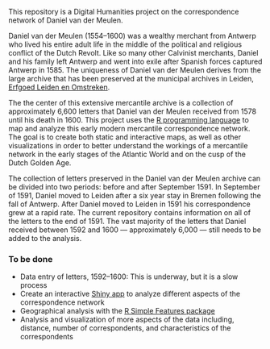 This repository is a Digital Humanities project on the correspondence network of Daniel van der Meulen.

Daniel van der Meulen (1554–1600) was a wealthy merchant from Antwerp who lived his entire adult life in the middle of the political and religious conflict of the Dutch Revolt. Like so many other Calvinist merchants, Daniel and his family left Antwerp and went into exile after Spanish forces captured Antwerp in 1585. The uniqueness of Daniel van der Meulen derives from the large archive that has been preserved at the municipal archives in Leiden, [Erfgoed Leiden en Omstreken](https://www.erfgoedleiden.nl).

The the center of this extensive mercantile archive is a collection of approximately 6,600 letters that Daniel van der Meulen received from 1578 until his death in 1600. This project uses the [R programming language](https://www.r-project.org) to map and analyze this early modern mercantile correspondence network. The goal is to create both static and interactive maps, as well as other visualizations in order to better understand the workings of a mercantile network in the early stages of the Atlantic World and on the cusp of the Dutch Golden Age.

The collection of letters preserved in the Daniel van der Meulen archive can be divided into two periods: before and after September 1591. In September of 1591, Daniel moved to Leiden after a six year stay in Bremen following the fall of Antwerp. After Daniel moved to Leiden in 1591 his correspondence grew at a rapid rate. The current repository contains information on all of the letters to the end of 1591. The vast majority of the letters that Daniel received between 1592 and 1600 — approximately 6,000 — still needs to be added to the analysis.

### To be done
* Data entry of letters, 1592–1600: This is underway, but it is a slow process
* Create an interactive [Shiny app](http://shiny.rstudio.com) to analyze different aspects of the correspondence network
* Geographical analysis with the [R Simple Features package](https://cran.r-project.org/web/packages/sf/)
* Analysis and visualization of more aspects of the data including, distance, number of correspondents, and characteristics of the correspondents